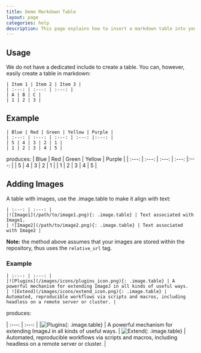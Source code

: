 ```yaml
---
title: Demo Markdown Table
layout: page
categories: help
description: This page explains how to insert a markdown table into your page, as well as add images to said table.
---
```

## Usage

We do not have a dedicated include to create a table. You can, however, easily create a table in markdown:

```
| Item 1 | Item 2 | Item 3 |
| :---: | :---: | :---: |
| A | B | C |
| 1 | 2 | 3 |
```
## Example
```
| Blue | Red | Green | Yellow | Purple |
| :---: | :---: | :---: | :---: |:---: |
| 5 | 4 | 3 | 2 | 1 |
| 1 | 2 | 3 | 4 | 5 |
```
produces:
| Blue | Red | Green | Yellow | Purple |
| :---: | :---: | :---: | :---: |:---: |
| 5 | 4 | 3 | 2 | 1 |
| 1 | 2 | 3 | 4 | 5 |

## Adding Images

A table with images, use the .image.table to make it align with text:
```
| :---: | :---: |
|![Image1](/path/to/image1.png){: .image.table} | Text associated with Image1.
| ![Image2](/path/to/image2.png){: .image.table} | Text associated with Image2 |
```
**Note:** the method above assumes that your images are stored within the repository, thus uses the `relative_url` tag.

### Example
```
| :---: | :---: |
|![Plugins](/images/icons/plugins_icon.png){: .image.table} | A powerful mechanism for extending ImageJ in all kinds of useful ways.
| ![Extend](/images/icons/extend_icon.png){: .image.table} | Automated, reproducible workflows via scripts and macros, including headless on a remote server or cluster. |
```
produces:

| :---: | :---: |
|![Plugins](/images/icons/plugins_icon.png){: .image.table} | A powerful mechanism for extending ImageJ in all kinds of useful ways.
| ![Extend](/images/icons/extend_icon.png){: .image.table} | Automated, reproducible workflows via scripts and macros, including headless on a remote server or cluster. |
